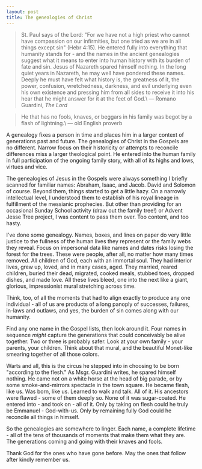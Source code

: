 ```yaml
---
layout: post
title: The genealogies of Christ
---
```

>St. Paul says of the Lord: "For we have not a high priest who cannot have compassion on our infirmities, but one tried as we are in all things except sin" (Hebr 4:15). He entered fully into everything that humanity stands for - and the names in the ancient genealogies suggest what it means to enter into human history with its burden of fate and sin. Jesus of Nazareth spared himself nothing. In the long quiet years in Nazareth, he may well have pondered these names. Deeply he must have felt what history is, the greatness of it, the power, confusion, wretchedness, darkness, and evil underlying even his own existence and pressing him from all sides to receive it into his hear that he might answer for it at the feet of God.\\
&mdash; Romano Guardini, _The Lord_

>He that has no fools, knaves, or beggars in his family was begot by a flash of lightning.\\
&mdash; old English proverb

A genealogy fixes a person in time and places him in a larger context of generations past and future. The genealogies of Christ in the Gospels are no different. Narrow focus on their historicity or attempts to reconcile differences miss a larger theological point. He entered into the human family in full participation of the ongoing family story, with all of its highs and lows, virtues and vice.

The genealogies of Jesus in the Gospels were always something I briefly scanned for familiar names: Abraham, Isaac, and Jacob. David and Solomon of course. Beyond them, things started to get a little hazy. On a narrowly intellectual level, I understood them to establish of his royal lineage in fulfillment of the messianic prophecies. But other than providing for an occasional Sunday School activity (draw out the family tree!) or Advent Jesse Tree project, I was content to pass them over. Too content, and too hasty.

I've done some genealogy. Names, boxes, and lines on paper do very little justice to the fullness of the human lives they represent or the family webs they reveal. Focus on impersonal data like names and dates risks losing the forest for the trees. These were people, after all, no matter how many times removed. All children of God, each with an immortal soul. They had interior lives, grew up, loved, and in many cases, aged. They married, reared children, buried their dead, migrated, cooked meals, stubbed toes, dropped dishes, and made love. All these lives bleed, one into the next like a giant, glorious, impressionist mural stretching across time.

Think, too, of all the moments that had to align exactly to produce any one individual - all of us are products of a long panoply of successes, failures, in-laws and outlaws, and yes, the burden of sin comes along with our humanity.

Find any one name in the Gospel lists, then look around it. Four names in sequence _might_ capture the generations that could conceivably be alive together. Two or three is probably safer. Look at your own family - your parents, your children. Think about that mural, and the beautiful Monet-like smearing together of all those colors.

Warts and all, this is the circus he stepped into in choosing to be born "according to the flesh." As Msgr. Guardini writes, he spared himself nothing. He came not on a white horse at the head of big parade, or by some smoke-and-mirrors spectacle in the town square. He became flesh, like us. Was born, like us. Learned to walk and talk. All of it. His ancestors were flawed - some of them deeply so. None of it was sugar-coated. He entered into - and took on - all of it. Only by taking on flesh could he truly be Emmanuel - God-with-us. Only by remaining fully God could he reconcile all things in himself.

So the genealogies are somewhere to linger. Each name, a complete lifetime - all of the tens of thousands of moments that make them what they are. The generations coming and going with their knaves and fools.

Thank God for the ones who have gone before. May the ones that follow after kindly remember us.
